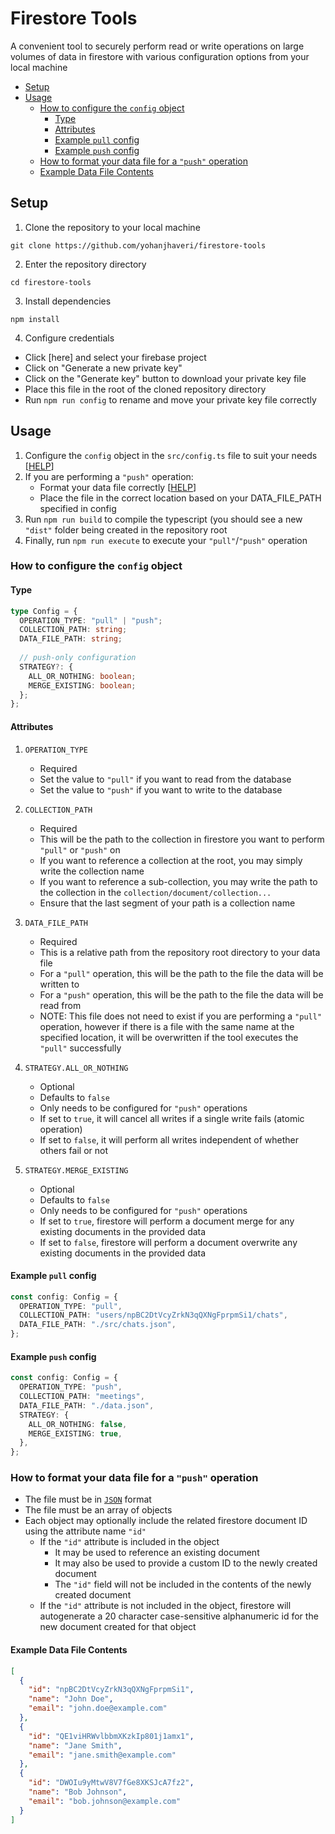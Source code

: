 # Firestore Tools

A convenient tool to securely perform read or write operations on large volumes of data in firestore with various configuration options from your local machine

- [Setup](#setup)
- [Usage](#usage)
  * [How to configure the `config` object](#how-to-configure-the--config--object)
    + [Type](#type)
    + [Attributes](#attributes)
    + [Example `pull` config](#example--pull--config)
    + [Example `push` config](#example--push--config)
  * [How to format your data file for a `"push"` operation](#how-to-format-your-data-file-for-a---push---operation)
  * [Example Data File Contents](#example-data-file-contents)

## Setup

1. Clone the repository to your local machine
```
git clone https://github.com/yohanjhaveri/firestore-tools
```

2. Enter the repository directory
```
cd firestore-tools
```

3. Install dependencies
```
npm install
```

4. Configure credentials
- Click [here] and select your firebase project
- Click on "Generate a new private key"
- Click on the "Generate key" button to download your private key file
- Place this file in the root of the cloned repository directory
- Run `npm run config` to rename and move your private key file correctly

## Usage

1. Configure the `config` object in the `src/config.ts` file to suit your needs [[HELP](#how-to-configure-the-config-object)]
2. If you are performing a `"push"` operation:
   - Format your data file correctly [[HELP](#how-to-format-your-data-file-for-a-"push"-operation)]
   - Place the file in the correct location based on your DATA_FILE_PATH specified in config
3. Run `npm run build` to compile the typescript (you should see a new `"dist"` folder being created in the repository root
4. Finally, run `npm run execute` to execute your `"pull"`/`"push"` operation


### How to configure the `config` object

#### Type
```ts
type Config = {
  OPERATION_TYPE: "pull" | "push";
  COLLECTION_PATH: string;
  DATA_FILE_PATH: string;
  
  // push-only configuration
  STRATEGY?: {
    ALL_OR_NOTHING: boolean;
    MERGE_EXISTING: boolean;
  };
};
```

#### Attributes
1. `OPERATION_TYPE`
   - Required
   - Set the value to `"pull"` if you want to read from the database
   - Set the value to `"push"` if you want to write to the database

2. `COLLECTION_PATH`
   - Required
   - This will be the path to the collection in firestore you want to perform `"pull"` or `"push"` on
   - If you want to reference a collection at the root, you may simply write the collection name
   - If you want to reference a sub-collection, you may write the path to the collection in the `collection/document/collection...`
   - Ensure that the last segment of your path is a collection name

3. `DATA_FILE_PATH`
   - Required
   - This is a relative path from the repository root directory to your data file
   - For a `"pull"` operation, this will be the path to the file the data will be written to
   - For a `"push"` operation, this will be the path to the file the data will be read from
   - NOTE: This file does not need to exist if you are performing a `"pull"` operation, however if there is a file with the same name at the specified location, it will be overwritten if the tool executes the `"pull"` successfully

4. `STRATEGY.ALL_OR_NOTHING`
   - Optional
   - Defaults to `false`
   - Only needs to be configured for `"push"` operations
   - If set to `true`, it will cancel all writes if a single write fails (atomic operation)
   - If set to `false`, it will perform all writes independent of whether others fail or not

4. `STRATEGY.MERGE_EXISTING`
   - Optional
   - Defaults to `false`
   - Only needs to be configured for `"push"` operations
   - If set to `true`, firestore will perform a document merge for any existing documents in the provided data
   - If set to `false`, firestore will perform a document overwrite any existing documents in the provided data

#### Example `pull` config
```ts
const config: Config = {
  OPERATION_TYPE: "pull",
  COLLECTION_PATH: "users/npBC2DtVcyZrkN3qQXNgFprpmSi1/chats",
  DATA_FILE_PATH: "./src/chats.json",
};
```

#### Example `push` config
```ts
const config: Config = {
  OPERATION_TYPE: "push",
  COLLECTION_PATH: "meetings",
  DATA_FILE_PATH: "./data.json",
  STRATEGY: {
    ALL_OR_NOTHING: false,
    MERGE_EXISTING: true,
  },
};
```

### How to format your data file for a `"push"` operation

- The file must be in [`JSON`](https://www.json.org/json-en.html) format
- The file must be an array of objects
- Each object may optionally include the related firestore document ID using the attribute name `"id"`
   - If the `"id"` attribute is included in the object
      - It may be used to reference an existing document
      - It may also be used to provide a custom ID to the newly created document
      - The `"id"` field will not be included in the contents of the newly created document
   - If the `"id"` attribute is not included in the object, firestore will autogenerate a 20 character case-sensitive alphanumeric id for the new document created for that object

#### Example Data File Contents

```json
[
  {
    "id": "npBC2DtVcyZrkN3qQXNgFprpmSi1",
    "name": "John Doe",
    "email": "john.doe@example.com"
  },
  {
    "id": "QE1viHRWvlbbmXKzkIp801j1amx1",
    "name": "Jane Smith",
    "email": "jane.smith@example.com"
  },
  {
    "id": "DWOIu9yMtwV8V7fGe8XKSJcA7fz2",
    "name": "Bob Johnson",
    "email": "bob.johnson@example.com"
  }
]
```
